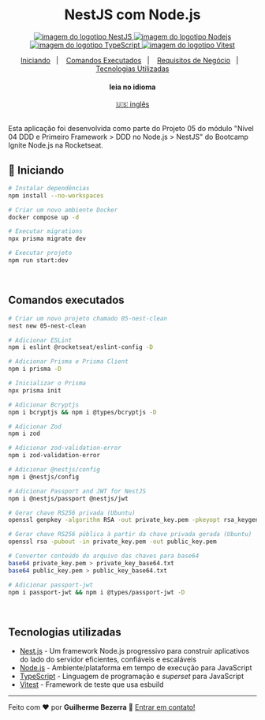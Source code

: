 <h1 align="center">
    <br>
    NestJS com Node.js
</h1>

<p align="center">
  <a href="https://nestjs.com">
    <img alt="imagem do logotipo  NestJS" src="https://img.shields.io/badge/nestjs-v10.0.0-20232A?style=flat&logo=nestjs&logoColor=white">
  </a>

  <a href="https://nodejs.org">
    <img alt="imagem do logotipo Nodejs" src="https://img.shields.io/badge/node.js-v20.11.0-43853D?style=flat&logo=node.js&logoColor=white&labelColor=43853D&color=5a5a5a">
  </a>

  <a href="https://www.typescriptlang.org">
    <img alt="imagem do logotipo TypeScript" src="https://img.shields.io/badge/typescript-007acc?style=flat&logo=typescript&logoColor=white">
  </a>

  <a href="https://vitest.dev" alt="Vitest - Testing framework that use esbuild">
    <img alt="imagem do logotipo Vitest" src="https://img.shields.io/badge/Vitest-FFA116?style=flat&logo=vitest&logoColor=white"  />
  </a>
</p>

<p align="center">
    <a href="#start" alt="Iniciando">Iniciando</a>&nbsp;&nbsp;&nbsp;|&nbsp;&nbsp;&nbsp;
    <a href="#commands" alt="Comandos executados">Comandos Executados</a>&nbsp;&nbsp;&nbsp;|&nbsp;&nbsp;&nbsp;
    <a href="#business" alt="Requisitos de negócio">Requisitos de Negócio</a>&nbsp;&nbsp;&nbsp;|&nbsp;&nbsp;&nbsp;
    <a href="#technologies" alt="Tecnologias utilizadas">Tecnologias Utilizadas</a>
</p>

<div align="center">
  <h4 align="center">leia no idioma</h4>
  <a href="https://github.com/gbdsantos/ignite/tree/master/nodejs/05-nest-clean" hreflang="en-us" alt="en-us">🇺🇸 inglês
  </a>
</div>

<br>

Esta aplicação foi desenvolvida como parte do Projeto 05 do módulo "Nível 04 DDD e Primeiro Framework > DDD no Node.js > NestJS" do Bootcamp Ignite Node.js na Rocketseat.

## 🚀 Iniciando <a name = "start"></a>

```bash
# Instalar dependências
npm install --no-workspaces

# Criar um novo ambiente Docker
docker compose up -d

# Executar migrations
npx prisma migrate dev

# Executar projeto
npm run start:dev
```

<br>

## Comandos executados <a name = "commands"></a>

```bash
# Criar um novo projeto chamado 05-nest-clean
nest new 05-nest-clean

# Adicionar ESLint
npm i eslint @rocketseat/eslint-config -D

# Adicionar Prisma e Prisma Client
npm i prisma -D

# Inicializar o Prisma
npx prisma init

# Adicionar Bcryptjs
npm i bcryptjs && npm i @types/bcryptjs -D

# Adicionar Zod
npm i zod

# Adicionar zod-validation-error
npm i zod-validation-error

# Adicionar @nestjs/config
npm i @nestjs/config

# Adicionar Passport and JWT for NestJS
npm i @nestjs/passport @nestjs/jwt

# Gerar chave RS256 privada (Ubuntu)
openssl genpkey -algorithm RSA -out private_key.pem -pkeyopt rsa_keygen_bits:2048

# Gerar chave RS256 pública à partir da chave privada gerada (Ubuntu)
openssl rsa -pubout -in private_key.pem -out public_key.pem

# Converter conteúdo do arquivo das chaves para base64
base64 private_key.pem > private_key_base64.txt
base64 public_key.pem > public_key_base64.txt

# Adicionar passport-jwt
npm i passport-jwt && npm i @types/passport-jwt -D
```

<br>

## Tecnologias utilizadas <a name = "technologies"></a>

- [Nest.js](https://nestjs.com "Um framework Node.js progressivo para construir aplicativos do lado do servidor eficientes, confiáveis ​​e escaláveis.") - Um framework Node.js progressivo para construir aplicativos do lado do servidor eficientes, confiáveis ​​e escaláveis
- [Node.js](https://nodejs.org "Node.js") - Ambiente/plataforma em tempo de execução para JavaScript
- [TypeScript](https://www.typescriptlang.org "TypeScript") - Linguagem de programação e *superset* para JavaScript
- [Vitest](https://vitest.dev "Vitest - Framework de teste que usa esbuild") - Framework de teste que usa esbuild

---

Feito com ❤️ por **Guilherme Bezerra** 👋 [Entrar em contato!](https://www.linkedin.com/in/gbdsantos)

